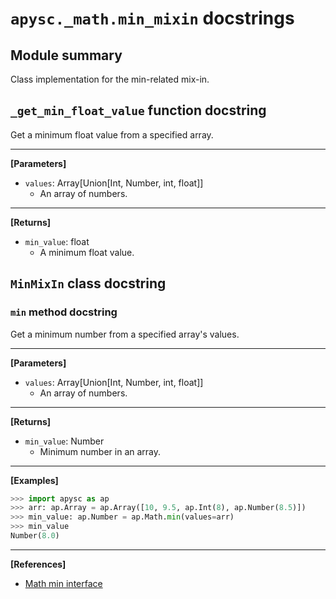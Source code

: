 # `apysc._math.min_mixin` docstrings

## Module summary

Class implementation for the min-related mix-in.

## `_get_min_float_value` function docstring

Get a minimum float value from a specified array.<hr>

**[Parameters]**

- `values`: Array[Union[Int, Number, int, float]]
  - An array of numbers.

<hr>

**[Returns]**

- `min_value`: float
  - A minimum float value.

## `MinMixIn` class docstring

### `min` method docstring

Get a minimum number from a specified array's values.<hr>

**[Parameters]**

- `values`: Array[Union[Int, Number, int, float]]
  - An array of numbers.

<hr>

**[Returns]**

- `min_value`: Number
  - Minimum number in an array.

<hr>

**[Examples]**

```py
>>> import apysc as ap
>>> arr: ap.Array = ap.Array([10, 9.5, ap.Int(8), ap.Number(8.5)])
>>> min_value: ap.Number = ap.Math.min(values=arr)
>>> min_value
Number(8.0)
```

<hr>

**[References]**

- [Math min interface](https://simon-ritchie.github.io/apysc/en/math_min.html)